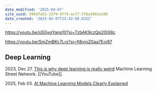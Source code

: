 ```yaml
---
date_modified: '2025-04-07'
site_uuid: 595dfa81-2379-4f74-ac77-376a3982a100
date_created: '2025-04-07T22:42:08.632Z'
---
```


https://youtu.be/sSGygYqnp10?si=7zbAK9czQp20IX8c

https://youtu.be/SmZmBKc7Lrs?si=ft8vjoZGaa7Eoj87
## Deep Learning

2023, Dec 27. [This is why deep learning is really weird](https://youtu.be/sJXn4Cl4oww?si=WHKt3vjYOx7ThrEl) Machine Learning Street Network. [[YouTube]].

2025, Feb 03. [AI Machine Learning Models Clearly Explained](]https://youtu.be/0YdpwSYMY6I?si=XHx9bU4_7ZDtXu7m)